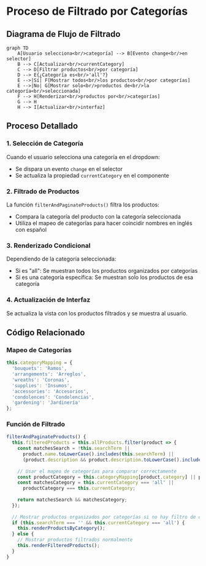 # Proceso de Filtrado por Categorías

## Diagrama de Flujo de Filtrado

```mermaid
graph TD
    A[Usuario selecciona<br/>categoría] --> B[Evento change<br/>en selector]
    B --> C[Actualizar<br/>currentCategory]
    C --> D[Filtrar productos<br/>por categoría]
    D --> E{¿Categoría es<br/>'all'?}
    E -->|Sí| F[Mostrar todos<br/>los productos<br/>por categorías]
    E -->|No| G[Mostrar solo<br/>productos de<br/>la categoría<br/>seleccionada]
    F --> H[Renderizar<br/>productos por<br/>categorías]
    G --> H
    H --> I[Actualizar<br/>interfaz]
```

## Proceso Detallado

### 1. Selección de Categoría
Cuando el usuario selecciona una categoría en el dropdown:
- Se dispara un evento `change` en el selector
- Se actualiza la propiedad `currentCategory` en el componente

### 2. Filtrado de Productos
La función `filterAndPaginateProducts()` filtra los productos:
- Compara la categoría del producto con la categoría seleccionada
- Utiliza el mapeo de categorías para hacer coincidir nombres en inglés con español

### 3. Renderizado Condicional
Dependiendo de la categoría seleccionada:
- Si es "all": Se muestran todos los productos organizados por categorías
- Si es una categoría específica: Se muestran solo los productos de esa categoría

### 4. Actualización de Interfaz
Se actualiza la vista con los productos filtrados y se muestra al usuario.

## Código Relacionado

### Mapeo de Categorías
```javascript
this.categoryMapping = {
  'bouquets': 'Ramos',
  'arrangements': 'Arreglos',
  'wreaths': 'Coronas',
  'supplies': 'Insumos',
  'accessories': 'Accesorios',
  'condolences': 'Condolencias',
  'gardening': 'Jardinería'
};
```

### Función de Filtrado
```javascript
filterAndPaginateProducts() {
  this.filteredProducts = this.allProducts.filter(product => {
    const matchesSearch = !this.searchTerm || 
      product.name.toLowerCase().includes(this.searchTerm) ||
      (product.description && product.description.toLowerCase().includes(this.searchTerm));
    
    // Usar el mapeo de categorías para comparar correctamente
    const productCategory = this.categoryMapping[product.category] || product.category;
    const matchesCategory = this.currentCategory === 'all' || 
      productCategory === this.currentCategory;
    
    return matchesSearch && matchesCategory;
  });
  
  // Mostrar productos organizados por categorías si no hay filtro de categoría ni búsqueda
  if (this.searchTerm === '' && this.currentCategory === 'all') {
    this.renderProductsByCategory();
  } else {
    // Mostrar productos filtrados normalmente
    this.renderFilteredProducts();
  }
}
```